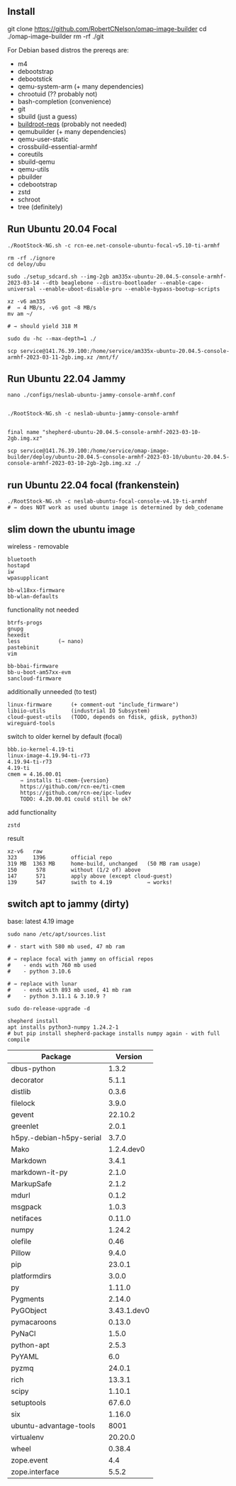 ## Install

git clone https://github.com/RobertCNelson/omap-image-builder
cd ./omap-image-builder
rm -rf ./git

For Debian based distros the prereqs are:

- m4
- debootstrap
- debootstick
- qemu-system-arm (+ many dependencies)
- chrootuid (?? probably not)
- bash-completion (convenience)
- git
- sbuild (just a guess)
- [buildroot-reqs](https://buildroot.org/downloads/manual/manual.html#requirement) (probably not needed)
- qemubuilder (+ many dependencies)
- qemu-user-static
- crossbuild-essential-armhf
- coreutils
- sbuild-qemu
- qemu-utils
- pbuilder
- cdebootstrap
- zstd
- schroot
- tree  (definitely)



## Run Ubuntu 20.04 Focal

```Shell
./RootStock-NG.sh -c rcn-ee.net-console-ubuntu-focal-v5.10-ti-armhf

rm -rf ./ignore
cd deloy/ubu

sudo ./setup_sdcard.sh --img-2gb am335x-ubuntu-20.04.5-console-armhf-2023-03-14 --dtb beaglebone --distro-bootloader --enable-cape-universal --enable-uboot-disable-pru --enable-bypass-bootup-scripts

xz -v6 am335
#  ⇾ 4 MB/s, -v6 got ~8 MB/s
mv am ~/

# ⇾ should yield 318 M

sudo du -hc --max-depth=1 ./

scp service@141.76.39.100:/home/service/am335x-ubuntu-20.04.5-console-armhf-2023-03-11-2gb.img.xz /mnt/f/
```

## Run Ubuntu 22.04 Jammy

```Shell
nano ./configs/neslab-ubuntu-jammy-console-armhf.conf


./RootStock-NG.sh -c neslab-ubuntu-jammy-console-armhf


final name "shepherd-ubuntu-20.04.5-console-armhf-2023-03-10-2gb.img.xz"

scp service@141.76.39.100:/home/service/omap-image-builder/deploy/ubuntu-20.04.5-console-armhf-2023-03-10/ubuntu-20.04.5-console-armhf-2023-03-10-2gb-2gb.img.xz ./
```

## run Ubuntu 22.04 focal (frankenstein)

```
./RootStock-NG.sh -c neslab-ubuntu-focal-console-v4.19-ti-armhf
# ⇾ does NOT work as used ubuntu image is determined by deb_codename
```

## slim down the ubuntu image

wireless - removable

    bluetooth
    hostapd
    iw
    wpasupplicant

    bb-wl18xx-firmware
    bb-wlan-defaults

functionality not needed

    btrfs-progs
    gnupg
    hexedit
    less            (⇾ nano)
    pastebinit
    vim

    bb-bbai-firmware
    bb-u-boot-am57xx-evm
    sancloud-firmware

additionally unneeded (to test)

    linux-firmware      (+ comment-out "include_firmware")
    libiio-utils        (industrial IO Subsystem)
    cloud-guest-utils   (TODO, depends on fdisk, gdisk, python3)
    wireguard-tools

switch to older kernel by default (focal)

    bbb.io-kernel-4.19-ti
    linux-image-4.19.94-ti-r73
    4.19.94-ti-r73
    4.19-ti
    cmem = 4.16.00.01
        ⇾ installs ti-cmem-{version}
        https://github.com/rcn-ee/ti-cmem
        https://github.com/rcn-ee/ipc-ludev
        TODO: 4.20.00.01 could still be ok?

add functionality

    zstd

result

    xz-v6   raw
    323     1396        official repo
    319 MB  1363 MB     home-build, unchanged   (50 MB ram usage)
    150      578        without (1/2 of) above
    147      571        apply above (except cloud-guest)
    139      547        swith to 4.19           ⇾ works!

## switch apt to jammy (dirty)

base: latest 4.19 image

```Shell
sudo nano /etc/apt/sources.list

# - start with 580 mb used, 47 mb ram

# ⇾ replace focal with jammy on official repos
#    - ends with 760 mb used
#    - python 3.10.6

# ⇾ replace with lunar
#    - ends with 893 mb used, 41 mb ram
#    - python 3.11.1 & 3.10.9 ?

sudo do-release-upgrade -d

shepherd install
apt installs python3-numpy 1.24.2-1
# but pip install shepherd-package installs numpy again - with full compile
```

| Package                  | Version     |
|--------------------------|-------------|
| dbus-python              | 1.3.2       |
| decorator                | 5.1.1       |
| distlib                  | 0.3.6       |
| filelock                 | 3.9.0       |
| gevent                   | 22.10.2     |
| greenlet                 | 2.0.1       |
| h5py.-debian-h5py-serial | 3.7.0       |
| Mako                     | 1.2.4.dev0  |
| Markdown                 | 3.4.1       |
| markdown-it-py           | 2.1.0       |
| MarkupSafe               | 2.1.2       |
| mdurl                    | 0.1.2       |
| msgpack                  | 1.0.3       |
| netifaces                | 0.11.0      |
| numpy                    | 1.24.2      |
| olefile                  | 0.46        |
| Pillow                   | 9.4.0       |
| pip                      | 23.0.1      |
| platformdirs             | 3.0.0       |
| py                       | 1.11.0      |
| Pygments                 | 2.14.0      |
| PyGObject                | 3.43.1.dev0 |
| pymacaroons              | 0.13.0      |
| PyNaCl                   | 1.5.0       |
| python-apt               | 2.5.3       |
| PyYAML                   | 6.0         |
| pyzmq                    | 24.0.1      |
| rich                     | 13.3.1      |
| scipy                    | 1.10.1      |
| setuptools               | 67.6.0      |
| six                      | 1.16.0      |
| ubuntu-advantage-tools   | 8001        |
| virtualenv               | 20.20.0     |
| wheel                    | 0.38.4      |
| zope.event               | 4.4         |
| zope.interface           | 5.5.2       |
